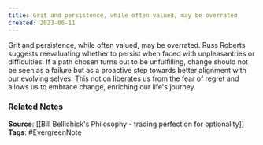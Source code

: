 ```yaml
---
title: Grit and persistence, while often valued, may be overrated
created: 2023-06-11
---
```


Grit and persistence, while often valued, may be overrated. Russ Roberts suggests reevaluating whether to persist when faced with unpleasantries or difficulties. If a path chosen turns out to be unfulfilling, change should not be seen as a failure but as a proactive step towards better alignment with our evolving selves. This notion liberates us from the fear of regret and allows us to embrace change, enriching our life's journey.

### Related Notes
**Source**: [[Bill Bellichick's Philosophy - trading perfection for optionality]]
**Tags**: #EvergreenNote

